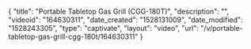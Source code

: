 {
    "title": "Portable Tabletop Gas Grill (CGG-180T)",
    "description": "",
    "videoid": "164630311",
    "date_created": "1528131009",
    "date_modified": "1528243305",
    "type": "captivate",
    "layout": "video",
    "url": "\/v\/portable-tabletop-gas-grill-cgg-180t\/164630311"
}